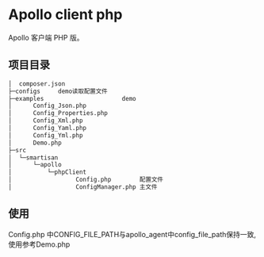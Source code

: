 # Apollo client php

Apollo 客户端 PHP 版。
## 项目目录
```html
│  composer.json
├─configs     demo读取配置文件  
├─examples                      demo
│      Config_Json.php
│      Config_Properties.php
│      Config_Xml.php
│      Config_Yaml.php
│      Config_Yml.php
│      Demo.php
├─src
│  └─smartisan
│      └─apollo
│          └─phpClient
│                  Config.php        配置文件
│                  ConfigManager.php 主文件

```

## 使用

Config.php 中CONFIG_FILE_PATH与apollo_agent中config_file_path保持一致,
使用参考Demo.php




